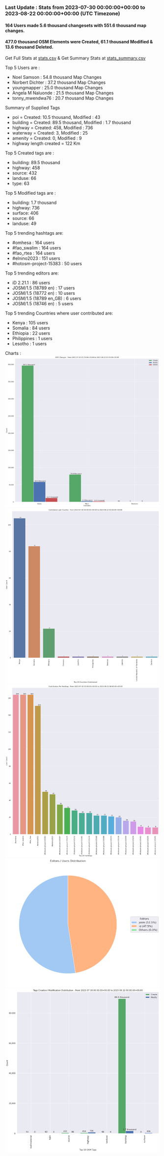 ### Last Update : Stats from 2023-07-30 00:00:00+00:00 to 2023-08-22 00:00:00+00:00 (UTC Timezone)

#### 164 Users made 5.6 thousand changesets with 551.6 thousand map changes.
#### 477.0 thousand OSM Elements were Created, 61.1 thousand Modified & 13.6 thousand Deleted.
Get Full Stats at [stats.csv](/stats/omhesa/Daily/stats.csv)
 & Get Summary Stats at [stats_summary.csv](/stats/omhesa/Daily/stats_summary.csv)

Top 5 Users are : 
- Noel Samson : 54.8 thousand Map Changes
- Norbert Dichter : 37.2 thousand Map Changes
- youngmapper : 25.0 thousand Map Changes
- Angela M Naluonde : 21.5 thousand Map Changes
- tonny_mwendwa76 : 20.7 thousand Map Changes

Summary of Supplied Tags
- poi = Created: 10.5 thousand, Modified : 43
- building = Created: 89.5 thousand, Modified : 1.7 thousand
- highway = Created: 458, Modified : 736
- waterway = Created: 3, Modified : 25
- amenity = Created: 0, Modified : 9
- highway length created = 122 Km


Top 5 Created tags are :
- building: 89.5 thousand
- highway: 458
- source: 432
- landuse: 66
- type: 63


Top 5 Modified tags are :
- building: 1.7 thousand
- highway: 736
- surface: 406
- source: 66
- landuse: 49


Top 5 trending hashtags are:
- #omhesa : 164 users
- #fao_swalim : 164 users
- #fao_rtea : 164 users
- #elnino2023 : 151 users
- #hotosm-project-15383 : 50 users


Top 5 trending editors are:
- iD 2.21.1 : 86 users
- JOSM/1.5 (18789 en) : 17 users
- JOSM/1.5 (18772 en) : 10 users
- JOSM/1.5 (18789 en_GB) : 6 users
- JOSM/1.5 (18746 en) : 5 users


Top 5 trending Countries where user contributed are:
- Kenya : 105 users
- Somalia : 84 users
- Ethiopia : 22 users
- Philippines : 1 users
- Lesotho : 1 users


 Charts : 
![Alt text](./stats_osm_changes.png) 
![Alt text](./stats_users_per_country.png) 
![Alt text](./stats_users_per_hashtag.png) 
![Alt text](./stats_editors_pie_chart.png) 
![Alt text](./stats_tags.png) 
